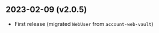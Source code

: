 2023-02-09 (v2.0.5)
-------------------

- First release (migrated `WebUser` from `account-web-vault`)
